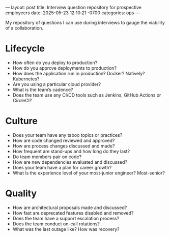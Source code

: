 —
layout: post
title: Interview question repository for prospective employeers
date: 2025-05-23 12:10:21 -0700
categories: ops
—

My repository of questions I can use during interviews to gauge the viability of a collaboration.

# Lifecycle

- How often do you deploy to production?
- How do you approve deployments to production?
- How does the application run in production? Docker? Natively? Kubernetes?
- Are you using a particular cloud provider?
- What is the team’s cadence?
- Does the team use any CI/CD tools such as Jenkins, GitHub Actions or CircleCI?

# Culture

- Does your team have any taboo topics or practices?
- How are code changed reviewed and approved?
- How are process changes discussed and made?
- How frequent are stand-ups and how long do they last?
- Do team members pair on code?
- How are new dependencies evaluated and discussed?
- Does your team have a plan for career growth?
- What is the experience level of your most-junior engineer? Most-senior? 

# Quality

- How are architectural proposals made and discussed?
- How fast are deprecated features disabled and removed? 
- Does the team have a support escalation process?
- Does the team conduct on-call rotations?
- What was the last outage like? How was recovery?
